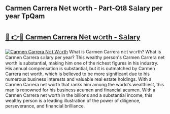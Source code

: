 ## Carmen Carrera N𝚎t w𝚘rth - Part-Qt8 S𝚊lary per year TpQam

# <h2><a href="http://gc44vou.nevu.top/?p=Carmen+Carrera">🔗 👉🔴 Carmen Carrera N𝚎t w𝚘rth - S𝚊lary</a></h2>

[![Carmen Carrera N𝚎t W𝚘rth](https://i.imgur.com/Oavwk0R.jpeg)](http://gc44vou.nevu.top/?p=Carmen+Carrera)
What is Carmen Carrera n𝚎t w𝚘rth? What is Carmen Carrera s𝚊lary per year?
This wealthy person's Carmen Carrera net worth is substantial, making him one of the richest figures in his industry. His annual compensation is substantial, but it is outmatched by Carmen Carrera net worth, which is believed to be more significant due to his numerous business interests and valuable real estate holdings. With a Carmen Carrera net worth that ranks him among the world's wealthiest, this man is renowned for his business acumen and financial acumen. With a Carmen Carrera net worth in the billions and a substantial income, this wealthy person is a leading illustration of the power of diligence, perseverance, and financial brilliance.
